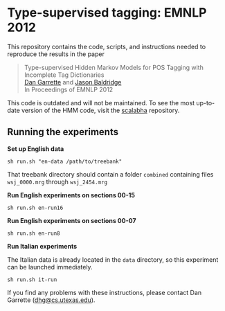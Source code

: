 [Dan Garrette]: http://cs.utexas.edu/~dhg
[Jason Baldridge]: http://www.jasonbaldridge.com


Type-supervised tagging: EMNLP 2012
===================================

This repository contains the code, scripts, and instructions needed to reproduce the results in the paper

  > Type-supervised Hidden Markov Models for POS Tagging with Incomplete Tag Dictionaries  
  > [Dan Garrette] and [Jason Baldridge]  
  > In Proceedings of EMNLP 2012

This code is outdated and will not be maintained.
To see the most up-to-date version of the HMM code, visit the [scalabha](https://github.com/utcompling/Scalabha) repository.

Running the experiments
-------

**Set up English data**

    sh run.sh "en-data /path/to/treebank"
    
That treebank directory should contain a folder `combined` containing files 
`wsj_0000.mrg` through `wsj_2454.mrg`

**Run English experiments on sections 00-15**

    sh run.sh en-run16

**Run English experiments on sections 00-07**

    sh run.sh en-run8

**Run Italian experiments**

The Italian data is already located in the `data` directory, so this 
experiment can be launched immediately. 

    sh run.sh it-run
    
If you find any problems with these instructions, please contact Dan Garrette (dhg@cs.utexas.edu).
